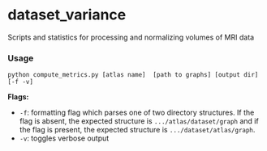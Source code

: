 # dataset_variance
Scripts and statistics for processing and normalizing volumes of MRI data

### Usage

```
python compute_metrics.py [atlas name]  [path to graphs] [output dir] [-f -v]
```

**Flags:**

- `-f`: formatting flag which parses one of two directory structures. If the flag
is absent, the expected structure is `.../atlas/dataset/graph` and if the flag is
present, the expected structure is `.../dataset/atlas/graph`.
- `-v`: toggles verbose output
